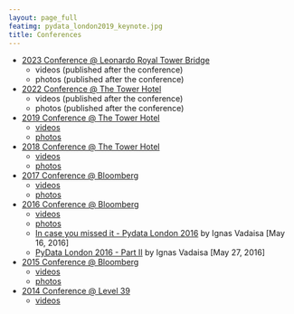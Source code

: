 ```yaml
---
layout: page_full
featimg: pydata_london2019_keynote.jpg
title: Conferences
---
```


* [2023 Conference @ Leonardo Royal Tower Bridge](https://pydata.org/london2023/)
  * videos (published after the conference)
  * photos (published after the conference)
* [2022 Conference @ The Tower Hotel](https://pydata.org/london2022/)
  * videos (published after the conference)
  * photos (published after the conference)
* [2019 Conference @ The Tower Hotel](https://pydata.org/london2019/)
  * [videos](https://www.youtube.com/playlist?list=PLGVZCDnMOq0ocea1dd0it7jX7HgvZCjSW)
  * [photos](https://www.flickr.com/photos/pydata/albums/72157709819963207)
* [2018 Conference @ The Tower Hotel](https://pydata.org/london2018/)
  * [videos](https://youtube.com/playlist?list=PLGVZCDnMOq0ovNxfxOqYcBcQOIny9Zvb-)
  * [photos](https://www.flickr.com/photos/pydata/sets/72157693263374002)
* [2017 Conference @ Bloomberg](https://pydata.org/london2017/)
  * [videos](https://www.youtube.com/playlist?list=PLGVZCDnMOq0pAwbVAb1kUN3lV7ukhLL2k)
  * [photos](https://www.flickr.com/photos/pydata/albums/72157682159602660/)
* [2016 Conference @ Bloomberg](https://pydata.org/london2016/)
  * [videos](https://www.youtube.com/playlist?list=PLGVZCDnMOq0qfJkoiFj-hN7lSHgQzXtqQ)
  * [photos](https://www.flickr.com/photos/143444505@N07/albums/72157669069232026)
  * [In case you missed it - Pydata London 2016](http://www.datareply.co.uk/blog/2016/5/16/pydata-london-2016-1) by Ignas Vadaisa [May 16, 2016]
  * [PyData London 2016 - Part II](http://www.datareply.co.uk/blog/2016/5/27/part-ii-pydata-london-2016) by Ignas Vadaisa [May 27, 2016]
* [2015 Conference @ Bloomberg](https://pydata.org/london2015/)
  * [videos](https://www.youtube.com/playlist?list=PLGVZCDnMOq0q6hrjJA56bq18eHtGusYJK)
  * [photos](https://www.flickr.com/photos/frathgeber/sets/72157654424330159)
* [2014 Conference @ Level 39](https://pydata.org/ldn2014/)
  * [videos](https://www.youtube.com/playlist?list=PLGVZCDnMOq0pKUUMthfbXufGxA5avFRWt)
